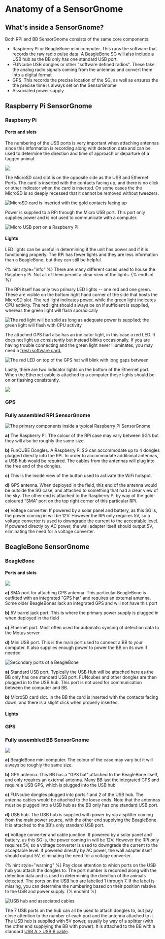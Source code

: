 # Anatomy of a SensorGnome

## What's inside a SensorGnome?

Both RPi and BB SensorGnome consists of the same core components:

* Raspberry Pi or BeagleBone mini computer. This runs the software that records the raw radio pulse data. A BeagleBone SG will also include a USB hub as the BB only has one standard USB port.
* FUNcube USB dongles or other "software defined radios". These take the analog radio signals coming from the antennas and convert them into a digital format&#x20;
* GPS. This records the precise location of the SG, as well as ensures the the precise time is always set on the SensorGnome
* Associated power supply&#x20;

## Raspberry Pi SensorGnome

### Raspberry Pi

#### Ports and slots <a href="#rpi-ports-and-slots" id="rpi-ports-and-slots"></a>

The numbering of the USB ports is very important when attaching antennas since this information is recording along with detection data and can be used to determine the direction and time of approach or departure of a tagged animal.

![](../.gitbook/assets/rpiports.jpg)

The MicroSD card slot is on the opposite side as the USB and Ethernet Ports. The card is inserted with the contacts facing up, and there is no click or other indicator when the card is inserted. On some cases the the MicroSD is so deeply recessed that it cannot be removed without tweezers.

![MicroSD card is inserted with the gold contacts facing up](../.gitbook/assets/rpisdslot.jpg)

Power is supplied to a RPi through the Micro USB port. This port only supplies power and is not used to communicate with a computer.&#x20;

![Micro USB port on a Raspberry Pi](../.gitbook/assets/rpi5v.jpg)

#### Lights <a href="#rpi-lights" id="rpi-lights"></a>

LED lights can be useful in determining if the unit has power and if it is functioning properly. The RPi has fewer lights and they are less information than a BeagleBone, but they can still be helpful.

{% hint style="info" %}
There are many different cases used to house the Raspberry Pi. Not all of them permit a clear view of the lights.
{% endhint %}

The RPi itself has only two primary LED lights -- one red and one green. These are visible on the bottom right hand corner of the side that hosts the MicroSD slot. The red light indicates power, while the green light indicates CPU activity. The red light should always be on if sufficient is supplied, whereas the green light will flash sporadically

![The red light will be solid as long as adequate power is supplied; the green light will flash with CPU activity](../.gitbook/assets/rpiled1.jpg)

The attached GPS had also has an indicator light, in this case a red LED. It does not light up consistently but instead blinks occasionally. If you are having trouble connecting and the green light never illuminates, you may need a [fresh software card.](../updating.md)

![The red LED on top of the GPS hat will blink with long gaps between](../.gitbook/assets/rpigps.jpg)

Lastly, there are two indicator lights on the bottom of the Ethernet port. When the Ethernet cable is attached to a computer these lights should be on or flashing consistently.

![](../.gitbook/assets/rpiethernet.jpg)

### GPS <a href="#rpi-gps" id="rpi-gps"></a>

### Fully assembled RPi SensorGnome

![The primary components inside a typical Raspberry Pi SensorGnome](../.gitbook/assets/sginternal.jpg)

**a)** The Raspberry Pi. The colour of the RPi case may vary between SG’s but they will also be roughly the same size

**b)** FunCUBE Dongles. A Raspberry Pi SG can accommodate up to 4 dongles plugged directly into the RPi. In order to accommodate additional antennas, a USB hub would be required. The cables from the antennas will plug into the free end of the dongles.

**c)** This is the inside view of the button used to activate the WiFi hotspot.

**d)** GPS antenna. When deployed in the field, this end of the antenna would be outside the SG case, and attached to something that had a clear view of the sky. The other end is attached to the Raspberry Pi by way of the gold-coloured “SMA” port on the top right corner of this particular RPi.

**e)** Voltage converter. If powered by a solar panel and battery, as this SG is, the power coming in will be 12V. However the RPi only requires 5V, so a voltage converter is used to downgrade the current to the acceptable level. If powered directly by AC power, the wall adapter itself should output 5V, eliminating the need for a voltage converter.

## BeagleBone SensorGnome

### BeagleBone

#### Ports and slots <a href="#bb-ports-and-slots" id="bb-ports-and-slots"></a>

![](../.gitbook/assets/bbports3.jpg)

**a)** SMA port for attaching GPS antenna. This particular BeagleBone is outfitted with an integrated "GPS hat" and requires an external antenna. Some older BeagleBones lack an integrated GPS and will not have this port&#x20;

**b)** 5V barrel jack port. This is where the primary power supply is plugged in when deployed in the field

**c)** Ethernet port. Most often used for automatic syncing of detection data to the Motus server.

**d)** Mini USB port. This is the main port used to connect a BB to your computer. It also supplies enough power to power the BB on its own if needed

![Secondary ports of a BeagleBone](<../.gitbook/assets/bbports2 (1).jpg>)

**a)** Standard USB port. Typically the USB Hub will be attached here as the BB only has one standard USB port. FUNcubes and other dongles are then plugged in to the USB hub. This port is not used for communication between the computer and BB.

**b)** MicroSD card slot. In the BB the card is inserted with the contacts facing down, and there is a slight click when properly inserted.

#### Lights <a href="#bb-lights" id="bb-lights"></a>

### GPS <a href="#bb-gps" id="bb-gps"></a>

### Fully assembled BB SensorGnome

![](../.gitbook/assets/bbsg.jpg)

**a)** BeagleBone mini computer. The colour of the case may vary but it will always be roughly the same size.

**b)** GPS antenna. This BB has a "GPS hat" attached to the BeagleBone itself, and only requires an external antenna. Many BB last the integrated GPS and require a USB GPS, which is plugged into the USB hub

**c)** FUNcube dongles plugged into ports 1 and 2 of the USB hub. The antenna cables would be attached to the loose ends. Note that the antennas must be plugged into a USB hub as the BB only has one standard USB port.

**d)** USB hub. The USB hub is supplied with power by via a splitter coming from the main power source, with the other end supplying the BeagleBone. It is attached to the BB's only standard USB port.

**e)** Voltage converter and cable junction. If powered by a solar panel and battery, as this SG is, the power coming in will be 12V. However the RPi only requires 5V, so a voltage converter is used to downgrade the current to the acceptable level. If powered directly by AC power, the wall adapter itself should output 5V, eliminating the need for a voltage converter.

{% hint style="warning" %}
Pay close attention to which ports on the USB hub you attach the dongles to. The port number is recorded along with the detection data and is used in determining the direction of the animals detected. The ports on the USB hub are labelled 1 through 7. If the label is missing, you can determine the numbering based on their position relative to the USB and power supply.&#x20;
{% endhint %}

![USB hub and associated cables](<../.gitbook/assets/usbhub (1) (1).jpg>)

The 7 USB ports on the hub can all be used to attach dongles to, but pay close attention to the number of each port and the antenna attached to it. The USB hub is supplied with 5V power, usually by way of a splitter (with the other end supplying the BB with power). It is attached to the BB with a standard [USB A >  USB B cable](https://www.bhphotovideo.com/images/images2500x2500/Pearstone_USB_AB10_USB_2_0_Type_A_689978.jpg).&#x20;

